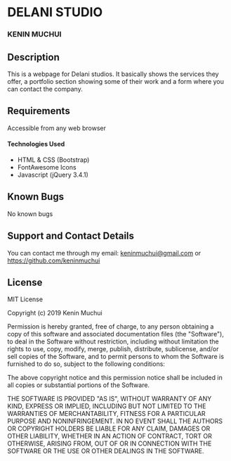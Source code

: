 # DELANI STUDIO

### KENIN MUCHUI

## Description

This is a webpage for Delani studios. It basically shows the services they offer, a portfolio section showing some of their work and a form where you can contact the company.

## Requirements

Accessible from any web browser

#### Technologies Used

- HTML & CSS (Bootstrap)
- FontAwesome Icons
- Javascript (jQuery 3.4.1)

## Known Bugs

No known bugs

## Support and Contact Details

You can contact me through my email: keninmuchui@gmail.com or https://github.com/keninmuchui

## License

MIT License

Copyright (c) 2019 Kenin Muchui

Permission is hereby granted, free of charge, to any person obtaining a copy
of this software and associated documentation files (the "Software"), to deal
in the Software without restriction, including without limitation the rights
to use, copy, modify, merge, publish, distribute, sublicense, and/or sell
copies of the Software, and to permit persons to whom the Software is
furnished to do so, subject to the following conditions:

The above copyright notice and this permission notice shall be included in all
copies or substantial portions of the Software.

THE SOFTWARE IS PROVIDED "AS IS", WITHOUT WARRANTY OF ANY KIND, EXPRESS OR
IMPLIED, INCLUDING BUT NOT LIMITED TO THE WARRANTIES OF MERCHANTABILITY,
FITNESS FOR A PARTICULAR PURPOSE AND NONINFRINGEMENT. IN NO EVENT SHALL THE
AUTHORS OR COPYRIGHT HOLDERS BE LIABLE FOR ANY CLAIM, DAMAGES OR OTHER
LIABILITY, WHETHER IN AN ACTION OF CONTRACT, TORT OR OTHERWISE, ARISING FROM,
OUT OF OR IN CONNECTION WITH THE SOFTWARE OR THE USE OR OTHER DEALINGS IN THE
SOFTWARE.

